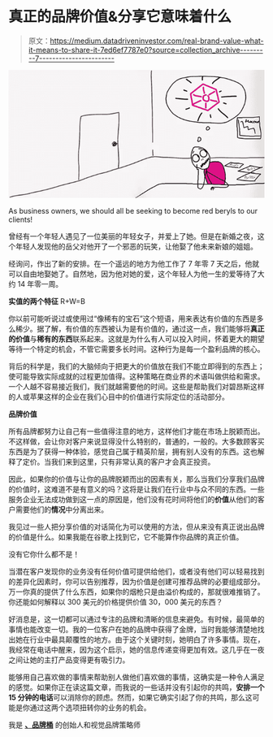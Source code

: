 # 真正的品牌价值&分享它意味着什么

> 原文：<https://medium.datadriveninvestor.com/real-brand-value-what-it-means-to-share-it-7ed6ef7787e0?source=collection_archive---------7----------------------->

![](img/9a72a359ef55602bfc803661bac42507.png)

As business owners, we should all be seeking to become red beryls to our clients!

曾经有一个年轻人遇见了一位美丽的年轻女子，并爱上了她。但是在新婚之夜，这个年轻人发现他的岳父对他开了一个邪恶的玩笑，让他娶了他未来新娘的姐姐。

经询问，作出了新的安排。在一个遥远的地方为他工作了 7 年零 7 天之后，他就可以自由地娶她了。自然地，因为他对她的爱，这个年轻人为他一生的爱等待了大约 14 年零一周。

**实值的两个特征**
R+W=B

你以前可能听说过或使用过“像稀有的宝石”这个短语，用来表达有价值的东西是多么稀少。据了解，有价值的东西被认为是有价值的，通过这一点，我们能够将**真正的价值**与**稀有的东西**联系起来。这就是为什么有人可以投入时间，怀着更大的期望等待一个特定的机会，不管它需要多长时间。这种行为是每一个盈利品牌的核心。

背后的科学是，我们的大脑倾向于把更大的价值放在我们不能立即得到的东西上；使可能导致实际成就的过程更加值得。这种策略在商业界的术语叫做供给和需求。一个人越不容易接近我们，我们就越需要他的时间。这些是帮助我们对碧昂斯这样的人或苹果这样的企业在我们心目中的价值进行实际定位的活动部分。

**品牌价值**

所有品牌都努力让自己有一些值得注意的地方，这样他们才能在市场上脱颖而出。不这样做，会让你对客户来说显得没什么特别的，普通的，一般的。大多数顾客买东西是为了获得一种体验，感觉自己属于精英阶层，拥有别人没有的东西。这也解释了定价。当我们来到这里，只有非常认真的客户才会真正投资。

因此，如果你的价值与让你的品牌脱颖而出的因素有关，那么当我们分享我们品牌的价值时，这难道不是有意义的吗？这将是让我们在行业中与众不同的东西。一些服务企业无法成功做到这一点的原因是，他们没有花时间将他们的**价值**从他们的客户需要他们的**情况**中分离出来。

我见过一些人把分享价值的对话简化为可以使用的方法，但从来没有真正说出品牌的价值是什么。如果我能在谷歌上找到它，它不能算作你品牌的真正价值。

没有它你什么都不是！

当潜在客户发现你的业务没有任何价值可提供给他们，或者没有他们可以轻易找到的差异化因素时，你可以告别推荐，因为价值是创建可推荐品牌的必要组成部分。万一你真的提供了什么东西，如果你的烟枪只是由溢价构成的，那就很难推销了。你还能如何解释以 300 美元的价格提供价值 30，000 美元的东西？

好消息是，这一切都可以通过专注的品牌和清晰的信息来避免。有时候，最简单的事情也能改变一切。我的一位客户在她的品牌中获得了金牌，当时我能够清楚地找出她在行业中最具颠覆性的地方。由于这个关键时刻，她明白了许多事情。现在，我经常在电话中醒来，因为这个启示，她的信息传递变得更加有效。这几乎在一夜之间让她的主打产品变得更有吸引力。

能够用自己喜欢做的事情来帮助别人做他们喜欢做的事情，这确实是一种令人满足的感觉。如果你正在读这篇文章，而我说的一些话并没有引起你的共鸣，**安排一个 15 分钟的电话**可以消除你的顾虑。然而，如果它确实引起了你的共鸣，那么这可能是你通过这两个选项扭转你的业务的机会。

我是 [**、品牌桶**](http://bit.ly/TheBrandTUB) 的创始人和视觉品牌策略师